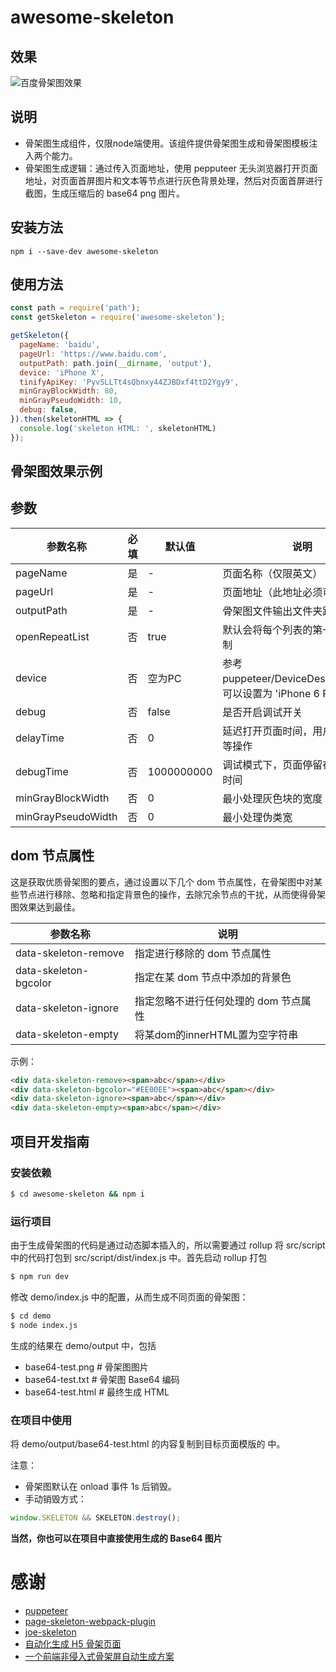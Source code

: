 # awesome-skeleton

## 效果

![百度骨架图效果](https://pic3.zhimg.com/80/v2-17c5c49ecff01fb6c77dcd4c7f101cf6_hd.jpg)

## 说明
* 骨架图生成组件，仅限node端使用。该组件提供骨架图生成和骨架图模板注入两个能力。
* 骨架图生成逻辑：通过传入页面地址，使用 pepputeer 无头浏览器打开页面地址，对页面首屏图片和文本等节点进行灰色背景处理，然后对页面首屏进行截图，生成压缩后的 base64 png 图片。

## 安装方法

```
npm i --save-dev awesome-skeleton
```

## 使用方法

```js
const path = require('path');
const getSkeleton = require('awesome-skeleton');

getSkeleton({
  pageName: 'baidu',
  pageUrl: 'https://www.baidu.com',
  outputPath: path.join(__dirname, 'output'),
  device: 'iPhone X',
  tinifyApiKey: 'PyvSLLTt4sQbnxy44ZJBDxf4ttD2Ygy9',
  minGrayBlockWidth: 80,
  minGrayPseudoWidth: 10,
  debug: false,
}).then(skeletonHTML => {
  console.log('skeleton HTML: ', skeletonHTML)
});
```

## 骨架图效果示例

## 参数

| 参数名称 | 必填 | 默认值 | 说明 |
| --- | --- | --- | --- |
| pageName | 是 | - | 页面名称（仅限英文） |
| pageUrl | 是 | - | 页面地址（此地址必须可访问） |
| outputPath | 是 | - | 骨架图文件输出文件夹路径 |
| openRepeatList | 否 | true | 默认会将每个列表的第一项进行复制 |
| device | 否 | 空为PC | 参考 puppeteer/DeviceDescriptors.js，可以设置为 'iPhone 6 Plus' |
| debug | 否 | false | 是否开启调试开关 |
| delayTime | 否 | 0 | 延迟打开页面时间，用户处理登录等操作 |
| debugTime | 否 | 1000000000 | 调试模式下，页面停留在骨架图的时间 |
| minGrayBlockWidth | 否 | 0 | 最小处理灰色块的宽度 |
| minGrayPseudoWidth | 否 | 0 | 最小处理伪类宽 |

## dom 节点属性

这是获取优质骨架图的要点，通过设置以下几个 dom 节点属性，在骨架图中对某些节点进行移除、忽略和指定背景色的操作，去除冗余节点的干扰，从而使得骨架图效果达到最佳。

| 参数名称 | 说明 |
| --- | --- |
| data-skeleton-remove | 指定进行移除的 dom 节点属性 |
| data-skeleton-bgcolor | 指定在某 dom 节点中添加的背景色 |
| data-skeleton-ignore | 指定忽略不进行任何处理的 dom 节点属性 |
| data-skeleton-empty | 将某dom的innerHTML置为空字符串 |

示例：

```html
<div data-skeleton-remove><span>abc</span></div>
<div data-skeleton-bgcolor="#EE00EE"><span>abc</span></div>
<div data-skeleton-ignore><span>abc</span></div>
<div data-skeleton-empty><span>abc</span></div>
```

## 项目开发指南

### 安装依赖

```bash
$ cd awesome-skeleton && npm i
```

### 运行项目

由于生成骨架图的代码是通过动态脚本插入的，所以需要通过 rollup 将 src/script 中的代码打包到 src/script/dist/index.js 中。首先启动 rollup 打包

```bash
$ npm run dev
```

修改 demo/index.js 中的配置，从而生成不同页面的骨架图：

```bash
$ cd demo
$ node index.js
```

生成的结果在 demo/output 中，包括
- base64-test.png # 骨架图图片
- base64-test.txt # 骨架图 Base64 编码
- base64-test.html # 最终生成 HTML

### 在项目中使用

将 demo/output/base64-test.html 的内容复制到目标页面模版的 <head> 中。

注意：
- 骨架图默认在 onload 事件 1s 后销毁。
- 手动销毁方式：

```js
window.SKELETON && SKELETON.destroy();
```

**当然，你也可以在项目中直接使用生成的 Base64 图片**

# 感谢

- [puppeteer](https://github.com/GoogleChrome/puppeteer)
- [page-skeleton-webpack-plugin](https://github.com/ElemeFE/page-skeleton-webpack-plugin)
- [joe-skeleton](https://github.com/korbinzhao/joe-skeleton)
- [自动化生成 H5 骨架页面](https://zhuanlan.zhihu.com/p/34702561)
- [一个前端非侵入式骨架屏自动生成方案](https://korbinzhao.github.io/%E5%89%8D%E7%AB%AF%E5%BC%80%E5%8F%91/%E9%AA%A8%E6%9E%B6%E5%B1%8F/2018/06/23/skeleton-auto-generator/)
